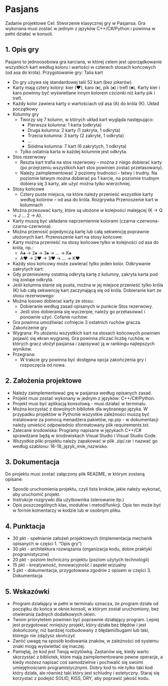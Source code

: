 # Pasjans
Zadanie projektowe
Cel: Stworzenie klasycznej gry w Pasjansa. Gra wykonana musi zostać w jednym z
języków C++/C#/Python i powinna w pełni działać w konsoli.

## 1. Opis gry
Pasjans to jednoosobowa gra karciana, w której celem jest uporządkowanie
wszystkich kart według koloru i wartości w czterech stosach końcowych (od asa do
króla).
Przygotowanie gry:
Talia kart
- Do gry używa się standardowej talii 52 kart (bez jokerów).
- Karty mają cztery kolory: kier (♥), karo (♦), pik (♠) i trefl (♣). Karty kier i karo
powinny być wyświetlane innym kolorem czcionki niż karty pik i trefl.
- Każdy kolor zawiera karty o wartościach od asa (A) do króla (K).
Układ początkowy
- Kolumny gry
  - Tworzy się 7 kolumn, w których układ kart wygląda następująco:
    - Pierwsza kolumna: 1 karta (odkryta)
    - Druga kolumna: 2 karty (1 zakryta, 1 odkryta)
    - Trzecia kolumna: 3 karty (2 zakryte, 1 odkryta)
    - …
    - Siódma kolumna: 7 kart (6 zakrytych, 1 odkryta)
  - Tylko ostatnia karta w każdej kolumnie jest odkryta.
- Stos rezerwowy
  - Reszta kart trafia na stos rezerwowy – można z niego dobierać karty
(po przejrzeniu wszystkich kart stos powinien zostać przetasowany).
  - Należy zaimplementować 2 poziomy trudności - łatwy i trudny. Na
poziomie łatwym można dobierać po 1 karcie, na poziomie trudnym
dobiera się 3 karty, ale użyć można tylko wierzchniej.
- Stosy końcowe
  - Cztery puste miejsca, na które należy przenieść wszystkie karty według
kolorów – od asa do króla.
Rozgrywka
Przenoszenie kart w kolumnach
- Można przesuwać karty, które są ułożone w kolejności malejącej (K → Q → J
… 2 → A).
- Karty muszą być układane naprzemiennie kolorami
(czarna-czerwona-czarna-czerwona).
- Można przenosić pojedynczą kartę lub całą sekwencję poprawnie ułożonych
kart.
Przenoszenie kart na stosy końcowe:
- Karty można przenieść na stosy końcowe tylko w kolejności od asa do króla,
np.:
  - A♠ → 2♠ → 3♠ → ... → K♠
  - A♥ → 2♥ → 3♥ → ... → K♥
- Każdy stos końcowy może zawierać tylko jeden kolor.
Odkrywanie zakrytych kart:
- Gdy przeniesiemy ostatnią odkrytą kartę z kolumny, zakryta karta pod nią
zostaje odkryta.
- Jeśli kolumna stanie się pusta, można w jej miejsce przenieść tylko króla (K)
lub całą sekwencję kart zaczynającą się od króla.
Dobieranie kart ze stosu rezerwowego:
- Można losowo dobierać karty ze stosu:
  - Dobieranie według zasad opisanych w punkcie Stos rezerwowy.
  - Jeśli stos dobierania się wyczerpie, należy go przetasować i ponownie
użyć.
Cofanie ruchów:
- Gra powinna umożliwiać cofnięcie 3 ostatnich ruchów gracza.
Zakończenie gry
- Wygrana:
Po ułożeniu wszystkich kart na stosach końcowych powinien pojawić się ekran
wygranej. Gra powinna zliczać liczbę ruchów, w których gracz ułożył pasjansa i
zapisywać ją w rankingu najlepszych wyników.
- Przegrana:
  - W trakcie gry powinna być dostępna opcja zakończenia gry i
rozpoczęcia od nowa.

## 2. Założenia projektowe

  - Należy zaimplementować grę w pasjansa według opisanych zasad.
  - Projekt musi zostać wykonany w jednym z języków: C++/C#/Python.
  - Projekt musi być aplikacją konsolową - musi działać w terminalu.
  - Można korzystać z dowolnych bibliotek dla wybranego języka. W
przypadku projektów w Pythonie wszystkie zależności muszą być
instalowane za pomocą menadżera pakietów, np.pip - w dokumentacji
należy umieścić odpowiednio sformatowany plik requirements.txt.
  - Zalecane środowiska: Programy napisane w językach C++/C#
sprawdzane będą w środowiskach Visual Studio i Visual Studio Code.
  - Wszystkie pliki projektu należy zapakować w plik .zip/.rar i nazwać go
według szablonu: 16-18_język_imie_nazwisko.

## 3. Dokumentacja

Do projektu musi zostać załączony plik README, w którym zostaną opisane:
- Sposób uruchomienia projektu, czyli lista kroków, jakie należy wykonać, aby
uruchomić projekt.
- Instrukcje rozgrywki dla użytkownika (sterowanie itp.)
- Opis poszczególnych klas, modułów i metod/funkcji. Opis ten może być w
formie komentarzy w kodzie lub w osobnym pliku.

## 4. Punktacja

- 30 pkt - spełnienie założeń projektowych (implementacja mechanik opisanych
w części 1. “Opis gry”)
- 30 pkt - architektura rozwiązania (organizacja kodu, dobre praktyki
programistyczne)
- 20 pkt - poziom techniczny projektu (poziom użytych technologii)
- 15 pkt - kreatywność, innowacyjność i aspekt wizualny
- 5 pkt - dokumentacja, przygotowana zgodnie z opisem w części 3.
Dokumentacja

## 5. Wskazówki

- Program działający w pełni w terminalu oznacza, że program działa od
początku do końca w oknie konsoli, w którym został uruchomiony, bez
otwierania żadnych dodatkowych okien.
- Twoim priorytetem powinien być poprawnie działający program. Lepiej jest
przygotować mniejszy projekt, który działa bez błędów i jest dokończony, niż
bardziej rozbudowany z błędami/bugami lub taki, którego nie zdążysz
skończyć
- Zwróć uwagę na sposób kodowania znaków, w zależności od systemu znaki
mogą wyświetlać się inaczej.
- Pamiętaj, że kod jest Twoją wizytówką. Zastanów się, kiedy warto skorzystać z
bibliotek, które mają zaimplementowane pewne operacje, a kiedy możesz
napisać coś samodzielnie i pochwalić się swoimi umiejętnościami
programistycznymi. Dobry kod to nie tylko taki kod który działa, ale również
taki który jest schludny i estetyczny. Staraj się korzystać z podejść SOLID,
KISS, DRY, aby poprawić jakość kodu.

